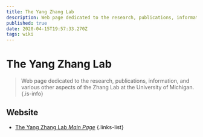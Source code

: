 ```yaml
---
title: The Yang Zhang Lab
description: Web page dedicated to the research, publications, information, and various other aspects of the Zhang Lab at the University of Michigan.
published: true
date: 2020-04-15T19:57:33.270Z
tags: wiki
---
```


# The Yang Zhang Lab

> Web page dedicated to the research, publications, information, and various other aspects of the Zhang Lab at the University of Michigan.
{.is-info}



## Website

- [The Yang Zhang Lab *Main Page*](https://zhanglab.ccmb.med.umich.edu/)
{.links-list}

